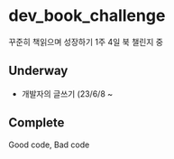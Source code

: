 # dev_book_challenge
꾸준히 책읽으며 성장하기
1주 4일 북 챌린지 중

## Underway
- 개발자의 글쓰기 (23/6/8 ~

## Complete
Good code, Bad code
